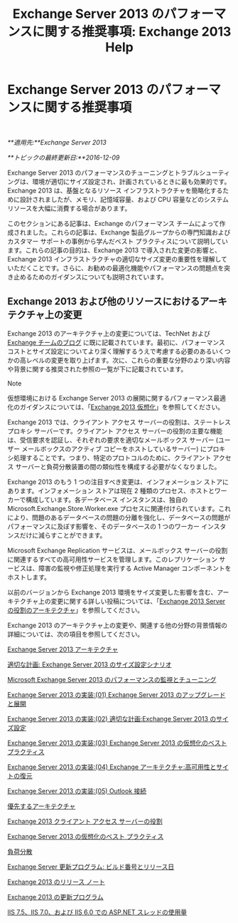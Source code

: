 ﻿---
title: 'Exchange Server 2013 のパフォーマンスに関する推奨事項: Exchange 2013 Help'
TOCTitle: Exchange Server 2013 のパフォーマンスに関する推奨事項
ms:assetid: 6d0aea68-10d5-4a18-b632-a814ce3daa43
ms:mtpsurl: https://technet.microsoft.com/ja-jp/library/Dn879084(v=EXCHG.150)
ms:contentKeyID: 63892234
ms.date: 04/24/2018
mtps_version: v=EXCHG.150
ms.translationtype: HT
---

# Exchange Server 2013 のパフォーマンスに関する推奨事項

 

_**適用先:**Exchange Server 2013_

_**トピックの最終更新日:**2016-12-09_

Exchange Server 2013 のパフォーマンスのチューニングとトラブルシューティングは、環境が適切にサイズ設定され、計画されているときに最も効果的です。Exchange 2013 は、基盤となるリソース インフラストラクチャを簡略化するために設計されましたが、メモリ、記憶域容量、および CPU 容量などのシステム リソースを大幅に消費する場合があります。

このセクションにある記事は、Exchange のパフォーマンス チームによって作成されました。これらの記事は、Exchange 製品グループからの専門知識およびカスタマー サポートの事例から学んだベスト プラクティスについて説明しています。これらの記事の目的は、Exchange 2013 で導入された変更の影響と、Exchange 2013 インフラストラクチャの適切なサイズ変更の重要性を理解していただくことです。さらに、お勧めの最適化機能やパフォーマンスの問題点を突き止めるためのガイダンスについても説明されています。

## Exchange 2013 および他のリソースにおけるアーキテクチャ上の変更

Exchange 2013 のアーキテクチャ上の変更については、TechNet および [Exchange チームのブログ](https://go.microsoft.com/fwlink/p/?linkid=35786) に既に記載されています。最初に、パフォーマンス コストとサイズ設定についてより深く理解するうえで考慮する必要のあるいくつかの高レベルの変更を取り上げます。次に、これらの重要な分野のより深い内容や背景に関する推奨された参照の一覧が下に記載されています。


> [!NOTE]
> 仮想環境における Exchange Server 2013 の展開に関するパフォーマンス最適化のガイダンスについては、「<A href="exchange-2013-virtualization-exchange-2013-help.md">Exchange 2013 仮想化</A>」を参照してください。



Exchange 2013 では、クライアント アクセス サーバーの役割は、ステートレス プロキシ サーバーです。クライアント アクセス サーバーの役割の主要な機能は、受信要求を認証し、それぞれの要求を適切なメールボックス サーバー (ユーザー メールボックスのアクティブ コピーをホストしているサーバー) にプロキシ処理することです。つまり、特定のプロトコルのために、クライアント アクセス サーバーと負荷分散装置の間の類似性を構成する必要がなくなりました。

Exchange 2013 のもう 1 つの注目すべき変更は、インフォメーション ストアにあります。インフォメーション ストアは現在 2 種類のプロセス、ホストとワーカーで構成しています。各データベース インスタンスは、独自の Microsoft.Exchange.Store.Worker.exe プロセスに関連付けられています。これにより、問題のあるデータベースの問題の分離を強化し、データベースの問題がパフォーマンスに及ぼす影響を、そのデータベースの 1 つのワーカー インスタンスだけに減らすことができます。

Microsoft Exchange Replication サービスは、メールボックス サーバーの役割に関連するすべての高可用性サービスを管理します。このレプリケーション サービスは、障害の監視や修正処理を実行する Active Manager コンポーネントをホストします。

以前のバージョンから Exchange 2013 環境をサイズ変更した影響を含む、アーキテクチャ上の変更に関する詳しい投稿については、「[Exchange 2013 Server の役割のアーキテクチャ](https://go.microsoft.com/fwlink/p/?linkid=523735)」を参照してください。

Exchange 2013 のアーキテクチャ上の変更や、関連する他の分野の背景情報の詳細については、次の項目を参照してください。

[Exchange Server 2013 アーキテクチャ](https://go.microsoft.com/fwlink/p/?linkid=523769)

[適切な計画: Exchange Server 2013 のサイズ設定シナリオ](https://go.microsoft.com/fwlink/p/?linkid=523773)

[Microsoft Exchange Server 2013 のパフォーマンスの監視とチューニング](https://go.microsoft.com/fwlink/p/?linkid=523774)

[Exchange Server 2013 の実装:(01) Exchange Server 2013 のアップグレードと展開](https://go.microsoft.com/fwlink/p/?linkid=523775)

[Exchange Server 2013 の実装:(02) 適切な計画:Exchange Server 2013 のサイズ設定](https://go.microsoft.com/fwlink/p/?linkid=523776)

[Exchange Server 2013 の実装:(03) Exchange Server 2013 の仮想化のベスト プラクティス](https://go.microsoft.com/fwlink/p/?linkid=523777)

[Exchange Server 2013 の実装:(04) Exchange アーキテクチャ:高可用性とサイトの復元](https://go.microsoft.com/fwlink/p/?linkid=523779)

[Exchange Server 2013 の実装:(05) Outlook 接続](https://go.microsoft.com/fwlink/p/?linkid=523781)

[優先するアーキテクチャ](https://go.microsoft.com/fwlink/p/?linkid=523782)

[Exchange 2013 クライアント アクセス サーバーの役割](https://go.microsoft.com/fwlink/p/?linkid=386373)

[Exchange Server 2013 の仮想化のベスト プラクティス](https://go.microsoft.com/fwlink/p/?linkid=523783)

[負荷分散](load-balancing-exchange-2013-help.md)

[Exchange Server 更新プログラム: ビルド番号とリリース日](https://technet.microsoft.com/ja-jp/library/hh135098\(v=exchg.150\))

[Exchange 2013 のリリース ノート](release-notes-for-exchange-2013-exchange-2013-help.md)

[Exchange 2013 の更新プログラム](updates-for-exchange-2013-exchange-2013-help.md)

[IIS 7.5、IIS 7.0、および IIS 6.0 での ASP.NET スレッドの使用量](https://go.microsoft.com/fwlink/p/?linkid=169626)

